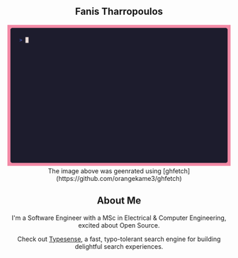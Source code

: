 <div align="center">

## Fanis Tharropoulos

<img src="img/demo.gif" alt="Demonstration of ghfetch" height="auto" width="auto"/>
The image above was geenrated using [ghfetch](https://github.com/orangekame3/ghfetch)

## About Me
I'm a Software Engineer with a MSc in Electrical & Computer Engineering, excited about Open Source.

Check out [Typesense](https://github.com/typesense/typesense), a fast, typo-tolerant search engine for building delightful search experiences.
</div>

